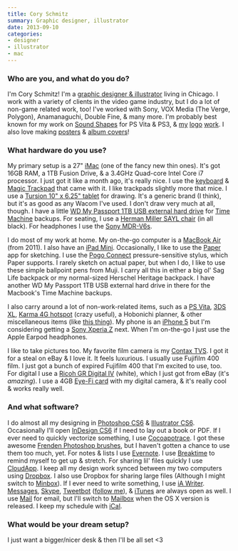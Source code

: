 ```yaml
---
title: Cory Schmitz
summary: Graphic designer, illustrator
date: 2013-09-10
categories:
- designer
- illustrator
- mac
---
```


### Who are you, and what do you do?

I'm Cory Schmitz! I'm a [graphic designer & illustrator](http://coryschmitz.com "Cory's website.") living in Chicago. I work with a variety of clients in the video game industry, but I do a lot of non-game related work, too! I've worked with Sony, VOX Media (The Verge, Polygon), Anamanaguchi, Double Fine, & many more. I'm probably best known for my work on [Sound Shapes][sound-shapes] for PS Vita & PS3, & [my](http://coryschmitz.com/filter/Branding/Sucker-Punch-Branding "Cory's Sucker Punch logo work.") [logo](http://coryschmitz.com/filter/Branding/Polygon-Branding "Cory's Polygon logo work.") [work](http://coryschmitz.com/filter/Branding/17-Bit-Branding "Cory's 17-Bit logo work."). I also love making [posters](http://coryschmitz.com/filter/Poster "Cory's posters.") & [album covers](http://coryschmitz.com/filter/Packaging "Cory's album covers.")!

### What hardware do you use?

My primary setup is a 27" [iMac][] (one of the fancy new thin ones). It's got 16GB RAM, a 1TB Fusion Drive, & a 3.4GHz Quad-core Intel Core i7 processor. I just got it like a month ago, it's really nice. I use the [keyboard][] & [Magic Trackpad][magic-trackpad] that came with it. I like trackpads slightly more that mice. I use a [Tursion 10" x 6.25" tablet][tursion] for drawing. It's a generic brand (I think), but it's as good as any Wacom I've used. I don't draw very much at all, though. I have a little [WD My Passport 1TB USB external hard drive][my-passport] for [Time Machine][time-machine] backups. For seating, I use a [Herman Miller SAYL chair][sayl] (in all black). For headphones I use the [Sony MDR-V6s][mdr-v6].

I do most of my work at home. My on-the-go computer is a [MacBook Air][macbook-air] (from 2011). I also have an [iPad Mini][ipad-mini]. Occasionally, I like to use the [Paper][paper-ios] app for sketching. I use the [Pogo Connect][connect.3] pressure-sensitive stylus, which Paper supports. I rarely sketch on actual paper, but when I do, I like to use these simple ballpoint pens from Muji. I carry all this in either a big ol' Sag Life backpack or my normal-sized Herschel Heritage backpack. I have another WD My Passport 1TB USB external hard drive in there for the Macbook's Time Machine backups.

I also carry around a lot of non-work-related items, such as a [PS Vita][vita], [3DS XL][3ds-xl], [Karma 4G hotspot][karma] (crazy useful), a Hobonichi planner, & other miscellaneous items (like [this thing][powerstation-mini]). My phone is an [iPhone 5][iphone-5] but I'm considering getting a [Sony Xperia Z][xperia-z] next. When I'm on-the-go I just use the Apple Earpod headphones.

I like to take pictures too. My favorite film camera is my [Contax TVS][tvs]. I got it for a steal on eBay & I love it. It feels luxurious. I usually use Fujifilm 400 film. I just got a bunch of expired Fujifilm 400 that I'm excited to use, too. For digital I use a [Ricoh GR Digital IV][gr-digital-iv] (white), which I just got from eBay (it's *amazing*). I use a 4GB [Eye-Fi card][eye-fi] with my digital camera, & it's really cool & works really well.

### And what software?

I do almost all my designing in [Photoshop CS6][photoshop] & [Illustrator CS6][illustrator]. Occasionally I'll open [InDesign CS6][indesign] if I need to lay out a book or PDF. If I ever need to quickly vectorize something, I use [Cocoapotrace][]. I got these awesome [Frenden Photoshop brushes](http://frenden.myshopify.com/products/photoshop_pencil_and_inking_brushes "Photoshop brushes by Frenden."), but I haven't gotten a chance to use them too much, yet. For notes & lists I use [Evernote][]. I use [Breaktime][] to remind myself to get up & stretch. For sharing lil' files quickly I use [CloudApp][]. I keep all my design work synced between my two computers using [Dropbox][]. I also use Dropbox for sharing large files (Although I might switch to [Minbox][]). If I ever need to write something, I use [iA Writer][ia-writer]. [Messages][], [Skype][], [Tweetbot][] ([follow me](https://twitter.com/coryschmitz/ "Cory's Twitter account.")), & [iTunes][] are always open as well. I use [Mail][] for email, but I'll switch to [Mailbox][] when the OS X version is released. I keep my schedule with [iCal][].

### What would be your dream setup?

I just want a bigger/nicer desk & then I'll be all set <3

[3ds-xl]: https://www.nintendo.com/store/ "A portable gaming console with a 3D screen."
[breaktime]: https://apps.apple.com/us/app/breaktime/id427475982 "A Mac tool that reminds you to take regular breaks.."
[cloudapp]: https://zight.com/ "A cloud-based file sharing menubar app for Mac OS X."
[cocoapotrace]: https://info-geocities.yahoo.co.jp:443/applescriptdepot/iWeb/AppleScriptDepot/Cocoapotrace.html "A Mac frontend software the potrace raster to vector software."
[connect.3]: https://tenonedesign.com/connect.php "A stylus for the iPad."
[dropbox]: https://www.dropbox.com/ "Online syncing and storage."
[evernote]: https://evernote.com/ "Online software for capturing notes."
[eye-fi]: http://web.archive.org/web/20220826080144/http://www.eyefi.com/ "Memory cards for cameras with built-in WiFi."
[gr-digital-iv]: http://web.archive.org/web/20160713151903/http://www.ricoh.com/r_dc/gr/gr_digital4/ "A 10 megapixel digital camera."
[ia-writer]: https://ia.net/topics/ia-writer-for-mac "A full-screen writing tool for the Mac."
[ical]: https://en.wikipedia.org/wiki/Calendar_(Apple) "The calendar software included with macOS."
[illustrator]: https://www.adobe.com/products/illustrator.html "A vector graphics editor."
[imac]: https://www.apple.com/imac-24/ "An all-in-one computer."
[indesign]: https://www.adobe.com/products/indesign.html "A desktop/web publishing application."
[ipad-mini]: https://www.apple.com/ipad-mini/ "A 7.9 inch tablet device."
[iphone-5]: https://en.wikipedia.org/wiki/IPhone_5 "A smartphone."
[itunes]: https://www.apple.com/itunes/ "A jukebox application and online store."
[karma]: http://web.archive.org/web/20210506132524/https://yourkarma.com/ "A portable WiFi hotspot."
[keyboard]: https://www.apple.com/us/shop/goto/mac/accessories "The keyboard."
[macbook-air]: https://www.apple.com/macbook-air/ "A very thin laptop."
[magic-trackpad]: https://en.wikipedia.org/wiki/Magic_Trackpad "A trackpad for desktop machines."
[mail]: https://en.wikipedia.org/wiki/Mail_(application) "The default Mac OS X mail client."
[mailbox]: https://www.mailboxapp.com/ "A email client."
[mdr-v6]: http://web.archive.org/web/20221206194625/http://www.amazon.com/Sony-MDRV6-Studio-Monitor-Headphones/dp/B00001WRSJ "Studio headphones."
[messages]: https://en.wikipedia.org/wiki/Messages_(application) "A chat client for Mac."
[minbox]: http://web.archive.org/web/20221108205708/http://minbox.com/ "A tool for sending files between users fast."
[my-passport]: http://web.archive.org/web/20230207075708/https://www.amazon.com/Passport-Portable-External-Drive-Storage/dp/B006Y5UV4A "A portable hard drive."
[paper-ios]: http://wetransfer.com/paper "A notebook/drawing app."
[photoshop]: https://www.adobe.com/products/photoshop.html "A bitmap image editor."
[powerstation-mini]: https://mophie.com:443/shop/universal-batteries/powerstation-mini-smartphones-usb-device "A portable charging station for mobile devices."
[sayl]: https://www.hermanmiller.com/products/seating/office-chairs/sayl-chairs/ "A work chair."
[skype]: https://www.skype.com/en/ "Voice and video chat software."
[sound-shapes]: http://web.archive.org/web/20210913014720/http://www.soundshapesgame.com/home/public.html "A music platformer for the Vita and PS3."
[time-machine]: https://en.wikipedia.org/wiki/Time_Machine_(Mac_OS) "Backup software for the masses, included with Mac OS X 10.5."
[tursion]: http://web.archive.org/web/20230519123811/https://www.amazon.com/Turcom-Tursion-Graphic-Drawing-TS-6610/dp/B00A40GPM8/ "A digital drawing tablet."
[tvs]: http://www.submin.com/35mm/collection/contax/cameras/tvs.htm "A 35mm film camera."
[tweetbot]: https://tapbots.com/tweetbot/mac/ "A Twitter client for the Mac."
[vita]: https://www.playstation.com/en-us/ps5/ "A portable gaming console."
[xperia-z]: https://www.sonymobile.com/global-en/products/phones/xperia-z/ "An Android-based smartphone."
